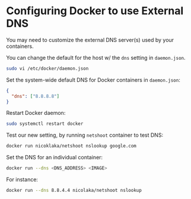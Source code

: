 # Configuring Docker to use External DNS

You may need to customize the external DNS server(s) used by your containers.

You can change the default for the host w/ the `dns` setting in `daemon.json`.

```zsh
sudo vi /etc/docker/daemon.json
```

Set the system-wide default DNS for Docker containers in `daemon.json`:

```json
{
  "dns": ["8.8.8.8"]
}
```

Restart Docker daemon:

```zsh
sudo systemctl restart docker
```

Test our new setting, by running `netshoot` container to test DNS:

```zsh
docker run nicoklaka/netshoot nslookup google.com
```

Set the DNS for an individual container:

```zsh
docker run --dns <DNS_ADDRESS> <IMAGE>
```

For instance:

```zsh
docker run --dns 8.8.4.4 nicolaka/netshoot nslookup
```
